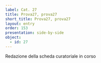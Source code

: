 ```yaml
---
label: Cat. 27
title: Prova27, prova27
short_title: Prova27, prova27
layout: entry
order: 153
presentation: side-by-side
object:
  - id: 27
---
```


Redazione della scheda curatoriale in corso
